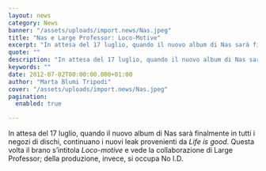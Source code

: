 ```yaml
---
layout: news
category: News
banner: "/assets/uploads/import.news/Nas.jpeg"
title: "Nas e Large Professor: Loco-Motive"
excerpt: "In attesa del 17 luglio, quando il nuovo album di Nas sarà finalmente in tutti i negozi di dischi, continuano i nuovi leak provenienti da Life is good. Questa volta il brano s’intitola Loco-motive e vede la collaborazione di Large Professor; della produzione, invece, si occupa No I.D.  "
quote: ""
description: "In attesa del 17 luglio, quando il nuovo album di Nas sarà finalmente in tutti i negozi di dischi, continuano i nuovi leak provenienti da Life is good. Questa volta il brano s’intitola Loco-motive e vede la collaborazione di Large Professor; della produzione, invece, si occupa No I.D.  "
keywords: ""
date: 2012-07-02T00:00:00.000+01:00
author: "Marta Blumi Tripodi"
cover: "/assets/uploads/import.news/Nas.jpeg"
pagination:
  enabled: true

---
```


In attesa del 17 luglio, quando il nuovo album di Nas sarà finalmente in tutti i negozi di dischi, continuano i nuovi leak provenienti da _Life is good_. Questa volta il brano s’intitola _Loco-motive_ e vede la collaborazione di Large Professor; della produzione, invece, si occupa No I.D.